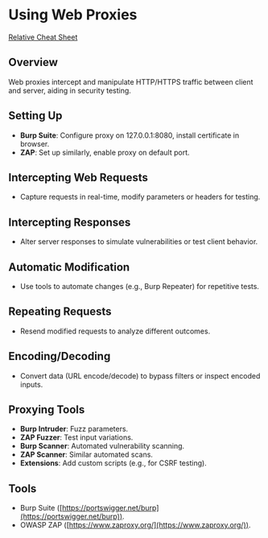 # Using Web Proxies

[Relative Cheat Sheet](./web-proxies-cheat.markdown)

## Overview
Web proxies intercept and manipulate HTTP/HTTPS traffic between client and server, aiding in security testing.

## Setting Up
- **Burp Suite**: Configure proxy on 127.0.0.1:8080, install certificate in browser.
- **ZAP**: Set up similarly, enable proxy on default port.

## Intercepting Web Requests
- Capture requests in real-time, modify parameters or headers for testing.

## Intercepting Responses
- Alter server responses to simulate vulnerabilities or test client behavior.

## Automatic Modification
- Use tools to automate changes (e.g., Burp Repeater) for repetitive tests.

## Repeating Requests
- Resend modified requests to analyze different outcomes.

## Encoding/Decoding
- Convert data (URL encode/decode) to bypass filters or inspect encoded inputs.

## Proxying Tools
- **Burp Intruder**: Fuzz parameters.
- **ZAP Fuzzer**: Test input variations.
- **Burp Scanner**: Automated vulnerability scanning.
- **ZAP Scanner**: Similar automated scans.
- **Extensions**: Add custom scripts (e.g., for CSRF testing).

## Tools
- Burp Suite ([https://portswigger.net/burp](https://portswigger.net/burp)).
- OWASP ZAP ([https://www.zaproxy.org/](https://www.zaproxy.org/)).